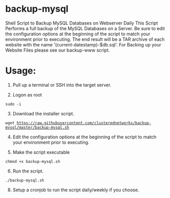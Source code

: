 # backup-mysql
Shell Script to Backup MySQL Databases on Webserver Daily 
This Script Performs a full backup of the MySQL Databases on a Server. 
Be sure to edit the configuration options at the beginning of the script to match your environment prior to executing.
The end result will be a TAR archive of each website with the name '(current-datestamp)-$db.sql'. 
For Backing up your Website Files please see our backup-www script.

# Usage:

1. Pull up a terminal or SSH into the target server.

2. Logon as root

<code>sudo -i</code>

3. Download the installer script.

<code>wget https://raw.githubusercontent.com/clusterednetworks/backup-mysql/master/backup-mysql.sh</code>

4. Edit the configuration options at the beginning of the script to match your environment prior to executing.

5. Make the script executable

<code>chmod +x backup-mysql.sh</code>

6. Run the script.

<code>./backup-mysql.sh</code>

8. Setup a cronjob to run the script daily/weekly if you choose.
